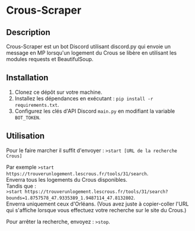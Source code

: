 # Crous-Scraper

## Description
Crous-Scraper est un bot Discord utilisant discord.py qui envoie un message en MP lorsqu'un logement du Crous se libère en utilisant les modules requests et BeautifulSoup.

## Installation
1. Clonez ce dépôt sur votre machine.
2. Installez les dépendances en exécutant : `pip install -r requirements.txt`.
3. Configurez les clés d'API Discord `main.py` en modifiant la variable `BOT_TOKEN`.

## Utilisation
Pour le faire marcher il suffit d'envoyer : `>start [URL de la recherche Crous]`

Par exemple `>start https://trouverunlogement.lescrous.fr/tools/31/search`.  
Enverra tous les logements du Crous disponibles.  
Tandis que :  
`>start https://trouverunlogement.lescrous.fr/tools/31/search?bounds=1.8757578_47.9335389_1.9487114_47.8132802`.  
Enverra uniquement ceux d'Orléans. (Vous avez juste à copier-coller l'URL qui s'affiche lorsque vous effectuez votre recherche sur le site du Crous.)

Pour arrêter la recherche, envoyez : `>stop`.
